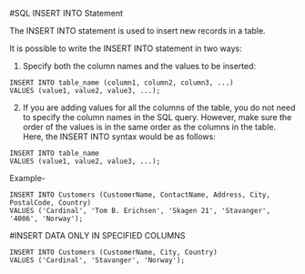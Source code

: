#SQL INSERT INTO Statement

The INSERT INTO statement is used to insert new records in a table.

It is possible to write the INSERT INTO statement in two ways:

1. Specify both the column names and the values to be inserted:
```
INSERT INTO table_name (column1, column2, column3, ...)
VALUES (value1, value2, value3, ...);
```

2. If you are adding values for all the columns of the table, you do not need to specify the column names in the SQL query. However, make sure the order of the values is in the same order as the columns in the table. Here, the INSERT INTO syntax would be as follows:

```
INSERT INTO table_name
VALUES (value1, value2, value3, ...);
```

Example-
```
INSERT INTO Customers (CustomerName, ContactName, Address, City, PostalCode, Country)
VALUES ('Cardinal', 'Tom B. Erichsen', 'Skagen 21', 'Stavanger', '4006', 'Norway');
```

#INSERT DATA ONLY IN SPECIFIED COLUMNS

```
INSERT INTO Customers (CustomerName, City, Country)
VALUES ('Cardinal', 'Stavanger', 'Norway');
```

